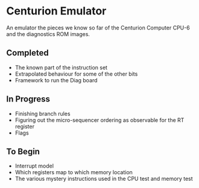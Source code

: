 # Centurion Emulator

An emulator the pieces we know so far of the Centurion Computer CPU-6 and
the diagnostics ROM images.

## Completed

* The known part of the instruction set
* Extrapolated behaviour for some of the other bits
* Framework to run the Diag board

## In Progress

* Finishing branch rules
* Figuring out the micro-sequencer ordering as observable for the RT register
* Flags

## To Begin

* Interrupt model
* Which registers map to which memory location
* The various mystery instructions used in the CPU test and memory test

